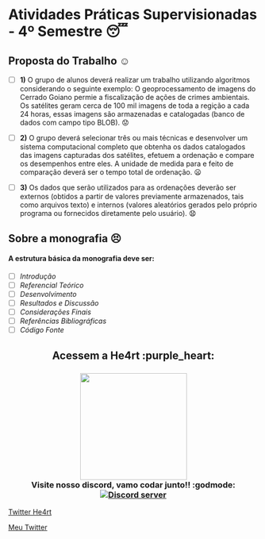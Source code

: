 # Atividades Práticas Supervisionadas - 4º Semestre :sleeping:

## Proposta do Trabalho :relaxed:

- [ ] **1)** O grupo de alunos deverá realizar um trabalho utilizando algoritmos considerando o seguinte exemplo: O geoprocessamento de imagens do Cerrado Goiano permie a fiscalização de ações de crimes ambientais. Os satélites geram cerca de 100 mil imagens de toda a regição a cada 24 horas, essas imagens são armazenadas e catalogadas (banco de dados com campo tipo BLOB). :worried:

- [ ] **2)** O grupo deverá selecionar três ou mais técnicas e desenvolver um sistema computacional completo que obtenha os dados catalogados das imagens capturadas dos satélites, efetuem a ordenação e compare os desempenhos entre eles. A unidade de medida para e feito de comparação deverá ser o tempo total de ordenação. :frowning:

- [ ] **3)** Os dados que serão utilizados para as ordenações deverão ser externos (obtidos a partir de valores previamente armazenados, tais como arquivos texto) e internos (valores aleatórios gerados pelo próprio programa ou fornecidos diretamente pelo usuário). :anguished:

## Sobre a monografia :persevere:

#### A estrutura básica da monografia deve ser:

- [ ] _Introdução_
- [ ] _Referencial Teórico_
- [ ] _Desenvolvimento_
- [ ] _Resultados e Discussão_
- [ ] _Considerações Finais_
- [ ] _Referências Bibliográficas_
- [ ] _Código Fonte_

<h2 align="center">
  Acessem a He4rt :purple_heart:
</h2>

<h3 align="center">
  <img src="https://heartdevs.com/wp-content/uploads/2018/12/logo.png" width="215"><br>
    Visite nosso discord, vamo codar junto!! :godmode:
	<a href="https://discord.io/He4rt" target="_blank">
	<img src="https://discordapp.com/api/guilds/452926217558163456/embed.png" alt="Discord server"/></a><br>
</h3>

[Twitter He4rt](https://twitter.com/He4rtDevs)

[Meu Twitter](https://twitter.com/m7AeiHe4rt)
